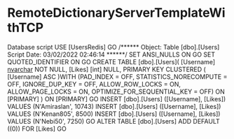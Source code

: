 # RemoteDictionaryServerTemplateWithTCP

Database script 
USE [UsersRedis]
GO
/****** Object:  Table [dbo].[Users]    Script Date: 03/02/2022 02:46:14 ******/
SET ANSI_NULLS ON
GO
SET QUOTED_IDENTIFIER ON
GO
CREATE TABLE [dbo].[Users](
	[Username] [nvarchar](50) NOT NULL,
	[Likes] [int] NULL,
PRIMARY KEY CLUSTERED 
(
	[Username] ASC
)WITH (PAD_INDEX = OFF, STATISTICS_NORECOMPUTE = OFF, IGNORE_DUP_KEY = OFF, ALLOW_ROW_LOCKS = ON, ALLOW_PAGE_LOCKS = ON, OPTIMIZE_FOR_SEQUENTIAL_KEY = OFF) ON [PRIMARY]
) ON [PRIMARY]
GO
INSERT [dbo].[Users] ([Username], [Likes]) VALUES (N'Amiraslan', 10743)
INSERT [dbo].[Users] ([Username], [Likes]) VALUES (N'Kenan805', 8500)
INSERT [dbo].[Users] ([Username], [Likes]) VALUES (N'Nebi50', 7250)
GO
ALTER TABLE [dbo].[Users] ADD  DEFAULT ((0)) FOR [Likes]
GO

